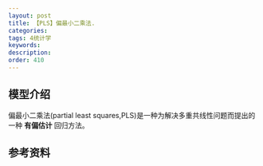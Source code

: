 ```yaml
---
layout: post
title: 【PLS】偏最小二乘法.
categories:
tags: 4统计学
keywords:
description:
order: 410
---
```


## 模型介绍
偏最小二乘法(partial least squares,PLS)是一种为解决多重共线性问题而提出的一种 **有偏估计** 回归方法。  



## 参考资料
[^lihang]: [李航：《统计学习方法》](https://www.weibo.com/u/2060750830?refer_flag=1005055013_)  
[^wangxiaochuan]: [王小川授课内容](https://weibo.com/hgsz2003)  
[^EM]: 我的另一篇博客[EM算法理论篇](http://www.guofei.site/2017/11/09/em.html)  
[^AppliedRegression]: 《应用回归分析》，人民大学出版社  
